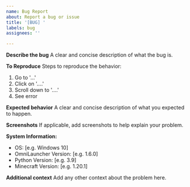 ```yaml
---
name: Bug Report
about: Report a bug or issue
title: '[BUG] '
labels: bug
assignees: ''

---
```


**Describe the bug**
A clear and concise description of what the bug is.

**To Reproduce**
Steps to reproduce the behavior:
1. Go to '...'
2. Click on '....'
3. Scroll down to '....'
4. See error

**Expected behavior**
A clear and concise description of what you expected to happen.

**Screenshots**
If applicable, add screenshots to help explain your problem.

**System Information:**
 - OS: [e.g. Windows 10]
 - OmniLauncher Version: [e.g. 1.6.0]
 - Python Version: [e.g. 3.9]
 - Minecraft Version: [e.g. 1.20.1]

**Additional context**
Add any other context about the problem here.
